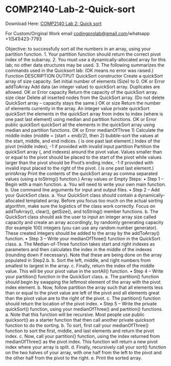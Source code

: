 # COMP2140-Lab-2-Quick-sort

Download Here: [COMP2140 Lab 2: Quick sort](https://codingherolab.com/product/comp2140-lab-2-quick-sort/)

For Custom/Original Work email codingprolab@gmail.com/whatsapp +1(541)423-7793

Objective: to successfully sort all the numbers in an array, using your partition function. 1. Your partition function should return the correct pivot index of the subarray. 2. You must use a dynamically-allocated array for this lab; no other data structures may be used. 3. The following summarizes the commands used in the Quicksort lab: (OK means no error was raised.) Function DESCRIPTION OUTPUT QuickSort constructor Create a quickSort array of size capacity. Set initial number of elements (Size) to 0. OK or Error addToArray Add data (an integer value) to quickSort array. Duplicates are allowed. OK or Error capacity Return the capacity of the quickSort array. size clear Delete all inserted nodes from the QuickSort array. (Do not delete QuickSort array – capacity stays the same.) OK or size Return the number of elements currently in the array. An integer value private quickSort quickSort the elements in the quickSort array from index to index (where is one past last element) using median and partition functions. OK or Error public quickSort quickSort all the elements in the quickSort array using median and partition functions. OK or Error medianOfThree 1) Calculate the middle index (middle = (start + end)/2), then 2) bubble-sort the values at the start, middle, and end indices. ( is one past last element.) Index of the pivot (middle index); -1 if provided with invalid input partition Partition the quickSort array (, and indexes) around the pivot value. Values smaller than or equal to the pivot should be placed to the start of the pivot while values larger than the pivot should be Pivot’s ending index, -1 if provided with invalid input placed to the right of the pivot. ( is one past last element.) printArray Print the contents of the quickSort array as comma separated values (using a toString() function.) Array values or Empty Steps: • Step 1 – Begin with a main function. a. You will need to write your own main function. b. Use command line arguments for input and output files. • Step 2 – Add your QuickSort class. a. Your QuickSort class should contain a dynamically-allocated templated array. Before you focus too much on the actual sorting algorithm, make sure the logistics of the class work correctly. Focus on addToArray(), clear(), getSize(), and toString() member functions. b. The QuickSort class should ask the user to input an integer array size called capacity and create an array accordingly, by randomly generating capacity (for example 100) integers (you can use any random number generator). These created integers should be added to the array by the addToArray() function. • Step 3 – Write your medianOfThree() function in the QuickSort class. a. The Median-of-Three function takes start and right indexes as parameters and then calculates the index in the middle of the indexes (rounding down if necessary). Note that these are being done on the array populated in Step2.b. b. Sort the left, middle, and right numbers from smallest to largest in the array. c. Finally, return the index of the middle value. This will be your pivot value in the sortAll() function. • Step 4 – Write your partition() function in the QuickSort class. a. The partition() function should begin by swapping the leftmost element of the array with the pivot index element. b. Now, follow partition the array such that all elements less than or equal to the pivot value are left of the pivot and all elements great than the pivot value are to the right of the pivot. c. The partition() function should return the location of the pivot index. • Step 5 – Write the private quickSort() function, using your medianOfThree() and partition() functions. a. Note that this function will be recursive. Most people use public quicksort() as a starter function that then call another private quicksort function to do the sorting. b. To sort, first call your medianOfThree() function to sort the first, middle, and last elements and return the pivot index. c. Now, call your partition() function, using the index returned from medianOfThree() as the pivot index. This function will return a new pivot index where your array is split. d. Finally, recursively call your sort() function on the two halves of your array, with one half from the left to the pivot and the other half from the pivot to the right. e. Print the sorted array.
